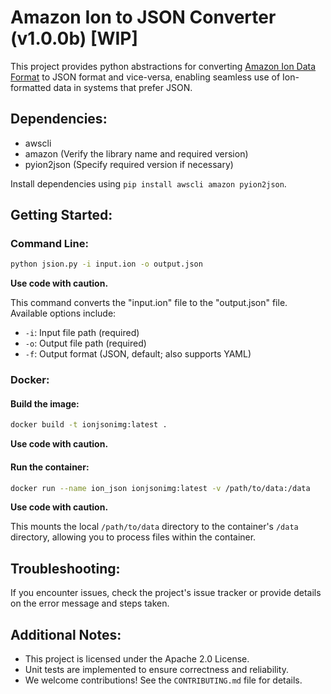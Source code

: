 # Amazon Ion to JSON Converter (v1.0.0b) [WIP]

This project provides python abstractions for converting [Amazon Ion Data Format](https://docs.aws.amazon.com/qldb/latest/developerguide/ion.html) to JSON format and vice-versa, enabling seamless use of Ion-formatted data in systems that prefer JSON.

## Dependencies:

- awscli
- amazon (Verify the library name and required version)
- pyion2json (Specify required version if necessary)

Install dependencies using `pip install awscli amazon pyion2json`.

## Getting Started:

### Command Line:

```bash
python jsion.py -i input.ion -o output.json
```

**Use code with caution.**

This command converts the "input.ion" file to the "output.json" file. Available options include:

- `-i`: Input file path (required)
- `-o`: Output file path (required)
- `-f`: Output format (JSON, default; also supports YAML)

### Docker:

#### Build the image:

```bash
docker build -t ionjsonimg:latest .
```

**Use code with caution.**

#### Run the container:

```bash
docker run --name ion_json ionjsonimg:latest -v /path/to/data:/data
```

**Use code with caution.**

This mounts the local `/path/to/data` directory to the container's `/data` directory, allowing you to process files within the container.

## Troubleshooting:

If you encounter issues, check the project's issue tracker or provide details on the error message and steps taken.

## Additional Notes:

- This project is licensed under the Apache 2.0 License.
- Unit tests are implemented to ensure correctness and reliability.
- We welcome contributions! See the `CONTRIBUTING.md` file for details.
